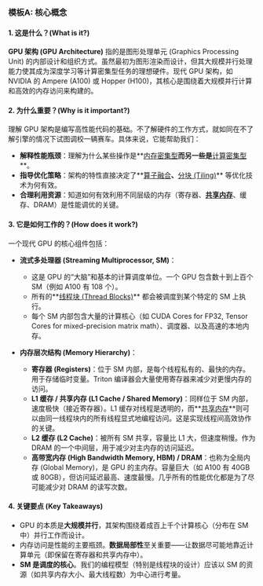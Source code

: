 ### 模板A: 核心概念

#### 1. 这是什么？(What is it?)
**GPU 架构 (GPU Architecture)** 指的是图形处理单元 (Graphics Processing Unit) 的内部设计和组织方式。虽然最初为图形渲染而设计，但其大规模并行处理能力使其成为深度学习等计算密集型任务的理想硬件。现代 GPU 架构，如 NVIDIA 的 Ampere (A100) 或 Hopper (H100)，其核心是围绕着大规模并行计算和高效的内存访问来构建的。

#### 2. 为什么重要？(Why is it important?)
理解 GPU 架构是编写高性能代码的基础。不了解硬件的工作方式，就如同在不了解引擎的情况下试图调校一辆赛车。具体来说，它能帮助我们：
*   **解释性能瓶颈**：理解为什么某些操作是**[内存密集型](./Lecture6-Memory-vs-Compute-Bound.md)**而另一些是**[计算密集型](./Lecture6-Memory-vs-Compute-Bound.md)**。
*   **指导优化策略**：架构的特性直接决定了**[算子融合](./Lecture6-Kernel-Fusion.md)**、**[分块 (Tiling)](./Lecture6-Matrix-Multiplication-Tiling.md)** 等优化技术为何有效。
*   **合理利用资源**：知道如何有效利用不同层级的内存（寄存器、**[共享内存](./Lecture6-Shared-Memory.md)**、缓存、DRAM）是性能调优的关键。

#### 3. 它是如何工作的？(How does it work?)
一个现代 GPU 的核心组件包括：

*   **流式多处理器 (Streaming Multiprocessor, SM)**：
    *   这是 GPU 的“大脑”和基本的计算调度单位。一个 GPU 包含数十到上百个 SM（例如 A100 有 108 个）。
    *   所有的**[线程块 (Thread Blocks)](./Lecture6-GPU-Execution-Model.md)** 都会被调度到某个特定的 SM 上执行。
    *   每个 SM 内部包含大量的计算核心（如 CUDA Cores for FP32, Tensor Cores for mixed-precision matrix math）、调度器、以及高速的本地内存。

*   **内存层次结构 (Memory Hierarchy)**：
    *   **寄存器 (Registers)**：位于 SM 内部，是每个线程私有的、最快的内存。用于存储临时变量。Triton 编译器会大量使用寄存器来减少对更慢内存的访问。
    *   **L1 缓存 / 共享内存 (L1 Cache / Shared Memory)**：同样位于 SM 内部，速度极快（接近寄存器）。L1 缓存对线程是透明的，而**[共享内存](./Lecture6-Shared-Memory.md)**则可以由同一线程块内的所有线程显式地编程访问。这是实现线程间高效协作的关键。
    *   **L2 缓存 (L2 Cache)**：被所有 SM 共享，容量比 L1 大，但速度稍慢。作为 DRAM 的一个中间层，用于减少对主内存的访问延迟。
    *   **高带宽内存 (High Bandwidth Memory, HBM) / DRAM**：也称为全局内存 (Global Memory)，是 GPU 的主内存。容量巨大（如 A100 有 40GB 或 80GB），但访问延迟最高、速度最慢。几乎所有的性能优化都是为了尽可能减少对 DRAM 的读写次数。

#### 4. 关键要点 (Key Takeaways)
*   GPU 的本质是**大规模并行**，其架构围绕着成百上千个计算核心（分布在 SM 中）并行工作而设计。
*   内存访问是性能的主要瓶颈。**数据局部性**至关重要——让数据尽可能地靠近计算单元（即保留在寄存器和共享内存中）。
*   **SM 是调度的核心**。我们的编程模型（特别是线程块的设计）应该以 SM 的资源（如共享内存大小、最大线程数）为中心进行考量。